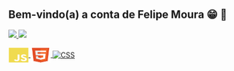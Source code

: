 ##  Bem-vindo(a) a conta de Felipe Moura 😁 🌹

<div>
   <a href="https://github.com/fefMoura">
   <img height="180em" src="https://github-readme-stats.vercel.app/api?username=fefMoura&show_icons=true&theme=tokyonight&include_all_commits=true&count_private=true"/>
   <img height="180em" src="https://github-readme-stats.vercel.app/api/top-langs/?username=fefMoura&layout=compact&langs_count=6&theme=tokyonight"/>

</div>
<div style="display: inline_block"><br>
  <img align="center" alt="Js" height="30" width="40" src="https://raw.githubusercontent.com/devicons/devicon/master/icons/javascript/javascript-plain.svg">
  <img align="center" alt="HTML" height="30" width="40" src="https://raw.githubusercontent.com/devicons/devicon/master/icons/html5/html5-original.svg">
  <img align="center" alt="CSS" height="30" width="40" src="https://www.google.com/url?sa=i&url=https%3A%2F%2Fpt.wikipedia.org%2Fwiki%2FFicheiro%3AJava_programming_language_logo.svg&psig=AOvVaw1JZAbML99I16RdM7L8RG2h&ust=1756339573071000&source=images&cd=vfe&opi=89978449&ved=2ahUKEwiM-ZD02KmPAxUFjGEGHXbQGkwQjRx6BAgAEBo">
</div>
 
